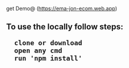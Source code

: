 get Demo@ (https://ema-jon-ecom.web.app)

<h2>To use the locally follow steps:
  
```
  clone or download
  open any cmd
  run 'npm install'
```



